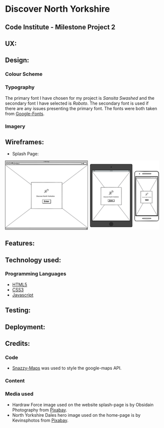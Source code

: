 # Discover North Yorkshire

## Code Institute - Milestone Project 2

## UX:

## Design:

### Colour Scheme

### Typography

The primary font I have chosen for my project is *Sansita Swashed* and the secondary font I have selected is *Roboto*. 
The secondary font is used if there are any issues presenting the primary font.
The fonts were both taken from [Google-Fonts](https://fonts.google.com/specimen/Sansita+Swashed?query=sansita+s#standard-styles).

### Imagery

## Wireframes:

* Splash Page:

![splash-page-wireframe](assets/wireframes/splash-page.png)

## Features:

## Technology used:

### Programming Languages

* [HTML5](https://en.wikipedia.org/wiki/HTML5)
* [CSS3](https://en.wikipedia.org/wiki/CSS)
* [Javascript](https://en.wikipedia.org/wiki/JavaScript)

## Testing:

## Deployment:

## Credits:

### Code

* [Snazzy-Maps](https://snazzymaps.com/style/47/nature) was used to style the google-maps API.

### Content

### Media used

* Hardraw Force image used on the website splash-page is by Obsidain Photography from [Pixabay](https://pixabay.com/photos/hardraw-force-waterfall-cliff-drop-1067170/).
* North Yorkshire Dales hero image used on the home-page is by Kevinsphotos from [Pixabay](https://pixabay.com/photos/yorkshire-moors-dales-yorkshire-1649463/).